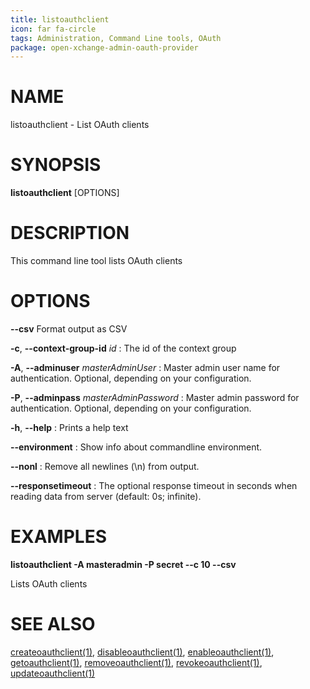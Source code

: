 ```yaml
---
title: listoauthclient
icon: far fa-circle
tags: Administration, Command Line tools, OAuth
package: open-xchange-admin-oauth-provider
---
```


# NAME

listoauthclient - List OAuth clients

# SYNOPSIS

**listoauthclient** [OPTIONS]

# DESCRIPTION

This command line tool lists OAuth clients

# OPTIONS

**--csv**
Format output as CSV

**-c**, **--context-group-id** *id*
: The id of the context group

**-A**, **--adminuser** *masterAdminUser*
:   Master admin user name for authentication. Optional, depending on your configuration.

**-P**, **--adminpass** *masterAdminPassword*
:   Master admin password for authentication. Optional, depending on your configuration.

**-h**, **--help**
: Prints a help text

**--environment**
:   Show info about commandline environment.

**--nonl**
:   Remove all newlines (\\n) from output.

**--responsetimeout**
: The optional response timeout in seconds when reading data from server (default: 0s; infinite).

# EXAMPLES

**listoauthclient -A masteradmin -P secret --c 10 --csv**

Lists OAuth clients

# SEE ALSO

[createoauthclient(1)](createoauthclient), [disableoauthclient(1)](disableoauthclient), [enableoauthclient(1)](enableoauthclient), [getoauthclient(1)](getoauthclient), [removeoauthclient(1)](removeoauthclient), [revokeoauthclient(1)](revokeoauthclient), [updateoauthclient(1)](updateoauthclient)